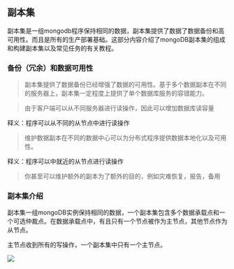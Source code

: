 ## 副本集

副本集是一组mongodb程序保持相同的数据，副本集提供了数据了数据备份和高可用性。而且是所有的生产部署基础。这部分内容介绍了mongoDB副本集的组成和构建副本集以及常见任务的有关教程。

### 备份（冗余）和数据可用性

>  副本集提供了数据备份已经增强了数据的可用性。基于多个数据副本在不同的服务器上，副本集一定程度上提供了单个数据库服务的容错能力。

>  由于客户端可以从不同服务器进行读操作，因此可以增加数据库读容量

释义：程序可以从不同的从节点中进行读操作

> 维护数据副本在不同的数据中心可以为分布式程序提供数据本地化以及可用性。

释义：程序可以中就近的从节点进行读操作

> 你甚至可以维护额外的副本为了额外的目的，例如灾难恢复，报告，备用

### 副本集介绍

副本集一组mongoDB实例保持相同的数据，一个副本集包含多个数据承载点和一个可选仲裁点。在数据承载点中，有且只有一个节点被作为主节点，其他节点作为从节点。

主节点收到所有的写操作，一个副本集中只有一个主节点。

![](https://docs.mongodb.com/manual/_images/replica-set-read-write-operations-primary.bakedsvg.svg)









